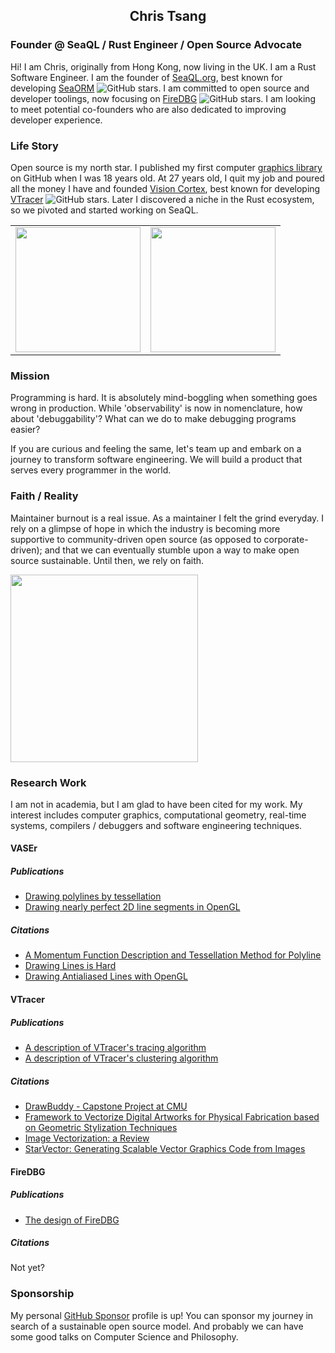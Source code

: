 <h2 align="center">Chris Tsang</h2>

### Founder @ SeaQL / Rust Engineer / Open Source Advocate

Hi! I am Chris, originally from Hong Kong, now living in the UK. I am a Rust Software Engineer. I am the founder of [SeaQL.org](//www.sea-ql.org), best known for developing [SeaORM](https://github.com/SeaQL/sea-orm) ![GitHub stars](https://img.shields.io/github/stars/SeaQL/sea-orm.svg?style=social). I am committed to open source and developer toolings, now focusing on [FireDBG](https://github.com/SeaQL/FireDBG.for.Rust) ![GitHub stars](https://img.shields.io/github/stars/SeaQL/FireDBG.for.Rust.svg?style=social). I am looking to meet potential co-founders who are also dedicated to improving developer experience.

### Life Story

Open source is my north star. I published my first computer [graphics library](https://github.com/tyt2y3/vaserenderer) on GitHub when I was 18 years old. At 27 years old, I quit my job and poured all the money I have and founded [Vision Cortex](https://github.com/visioncortex), best known for developing [VTracer](https://github.com/visioncortex/vtracer) ![GitHub stars](https://img.shields.io/github/stars/visioncortex/vtracer.svg?style=social). Later I discovered a niche in the Rust ecosystem, so we pivoted and started working on SeaQL.

<table>
  <tbody>
    <tr>
      <td><a href="//www.sea-ql.org"><img src="https://www.sea-ql.org/SeaORM/img/SeaQL%20badge.png" width="200"/></a></td>
      <td><a href="//www.visioncortex.org"><img src="https://www.visioncortex.org/public/visioncortex-icon-dual.svg" width="200"/></a></td>
    </tr>
  </tbody>
</table>

### Mission

Programming is hard. It is absolutely mind-boggling when something goes wrong in production.
While 'observability' is now in nomenclature, how about 'debuggability'? What can we do to make debugging programs easier?

If you are curious and feeling the same, let's team up and embark on a journey to transform software engineering. We will build a product that serves every programmer in the world.

### Faith / Reality

Maintainer burnout is a real issue. As a maintainer I felt the grind everyday. I rely on a glimpse of hope in which the industry is becoming more supportive to community-driven open source (as opposed to corporate-driven); and that we can eventually stumble upon a way to make open source sustainable. Until then, we rely on faith.

<img src="https://github.com/tyt2y3/tyt2y3/assets/1782664/f494616f-8d1b-466c-8379-f9fdbeacae94" width="300"/>

### Research Work

I am not in academia, but I am glad to have been cited for my work. My interest includes computer graphics, computational geometry, real-time systems, compilers / debuggers and software engineering techniques.

#### VASEr

##### Publications

+ [Drawing polylines by tessellation](http://artgrammer.blogspot.com/2011/07/drawing-polylines-by-tessellation.html)
+ [Drawing nearly perfect 2D line segments in OpenGL](http://artgrammer.blogspot.hk/2011/05/drawing-nearly-perfect-2d-line-segments.html)

##### Citations

+ [A Momentum Function Description and Tessellation Method for Polyline](https://www.proquest.com/openview/1095f8d63f898fe8bd1177ff3071b68f)
+ [Drawing Lines is Hard](https://mattdesl.svbtle.com/drawing-lines-is-hard)
+ [Drawing Antialiased Lines with OpenGL](https://blog.mapbox.com/drawing-antialiased-lines-with-opengl-8766f34192dc)

#### VTracer

##### Publications

+ [A description of VTracer's tracing algorithm](https://www.visioncortex.org/vtracer-docs)
+ [A description of VTracer's clustering algorithm](https://www.visioncortex.org/impression-docs)

##### Citations

+ [DrawBuddy - Capstone Project at CMU](http://course.ece.cmu.edu/~ece500/projects/s22-teamb2/wp-content/uploads/sites/183/2022/05/DrawBuddy_Poster.pdf)
+ [Framework to Vectorize Digital Artworks for Physical Fabrication based on Geometric Stylization Techniques](https://www.researchgate.net/publication/374448489_Framework_to_Vectorize_Digital_Artworks_for_Physical_Fabrication_based_on_Geometric_Stylization_Techniques)
+ [Image Vectorization: a Review](https://arxiv.org/pdf/2306.06441.pdf)
+ [StarVector: Generating Scalable Vector Graphics Code from Images](https://arxiv.org/abs/2312.11556)

#### FireDBG

##### Publications

+ [The design of FireDBG](https://firedbg.sea-ql.org/blog/2023-12-12-introducing-firedbg/)

##### Citations

Not yet?

### Sponsorship

My personal [GitHub Sponsor](https://github.com/sponsors/tyt2y3) profile is up! You can sponsor my journey in search of a sustainable open source model. And probably we can have some good talks on Computer Science and Philosophy.
